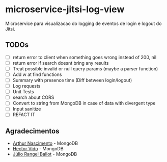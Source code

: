 # microservice-jitsi-log-view

Microservice para visualizacao do logging de eventos de login e logout do Jitsi. 

## TODOs

- [ ] return error to client when something goes wrong instead of 200, nil
- [ ] return error if search doesnt bring any results
- [ ] Treat possible invalid or null query params (maybe a parser function)
- [ ] Add w at find functions
- [ ] Summary with presence time (Diff between login/logout)
- [ ] Log requests
- [ ] Unit Tests
- [ ] search about CORS
- [ ] Convert to string from MongoDB in case of data with divergent type
- [ ] Input sanitize
- [ ] REFACT IT

## Agradecimentos

* [Arthur Nascimento](https://github.com/tureba) - MongoDB
* [Hector Vido](https://github.com/hector-vido) - MongoDB
* [Júlio Rangel Ballot](https://github.com/jrballot) - MongoDB